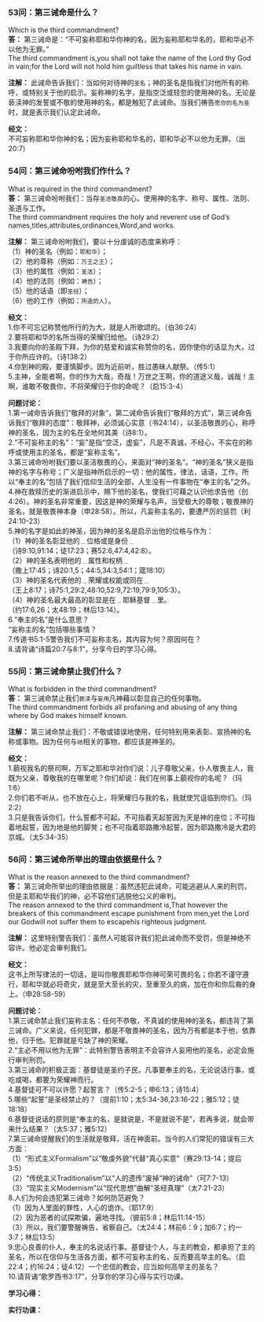 ### 53问：第三诫命是什么？

Which is the third commandment?  
**答：** 第三诫命是：“不可妄称耶和华你神的名，因为妄称耶和华名的，耶和华必不以他为无罪。”  
The third commandment is,you shall not take the name of the Lord thy God in vain;for the Lord will not hold him guiltless that takes his name in vain.  

**注解：** 此诫命告诉我们：当如何对待神的`圣名`；神的圣名是指我们对他所有的称呼，或特别关于他的启示。妄称神的名字，是指空泛或轻忽的使用神的名。无论是亵渎神的发誓或不敬的使用神的名，都是触犯了此诫命。当我们祷告`愿你的名为圣`时，就是表示我们认定此诫命。  

**经文：**  
不可妄称耶和华你神的名；因为妄称耶和华名的，耶和华必不以他为无罪。（出20:7）  


### 54问：第三诫命吩咐我们作什么？

What is required in the third commandment?  
**答：** 第三诫命吩咐我们：当存`圣洁敬畏`的心，使用神的名字、称号、属性、法则、圣道与工作。  
The third commandment requires the holy and reverent use of God’s names,titles,attributes,ordinances,Word,and works.  

**注解：** 第三诫命吩咐我们，要以十分虔诚的态度来称呼：  
（1）神的圣名（例如：`耶和华`）；  
（2）他的尊称（例如：`万王之王`）；  
（3）他的属性（例如：`圣洁`）；  
（4）他的法则（例如：`祷告`）；  
（5）他的话语（即`圣经`）；  
（6）他的工作（例如：`所造的人`）。  

**经文：**  
1.你不可忘记称赞他所行的为大，就是人所歌颂的。（伯36:24）  
2.要将耶和华的名所当得的荣耀归给他。（诗29:2）  
3.我要向你的圣殿下拜，为你的慈爱和诚实称赞你的名，因你使你的话显为大，过于你所应许的。（诗138:2）  
4.你到神的殿，要谨慎脚步。因为近前听，胜过愚昧人献祭。（传5:1）  
5.主神，全能者啊，你的作为大哉，奇哉！万世之王啊，你的道途义哉，诚哉！主啊，谁敢不敬畏你，不将荣耀归于你的命呢？（启15:3-4）  

**问题讨论：**  
1.第一诫命告诉我们“敬拜的对象”，第二诫命告诉我们“敬拜的方式”，第三诫命告诉我们“敬拜的态度”：敬拜神，必须诚心实意（书24:14），以圣洁敬畏的心，称呼神的圣名，因为主的名在全地何其美（诗8:1）。  
2.“不可妄称主的名”：“妄”是指“空泛，虚妄”，凡是不真诚，不经心，不实在的称呼或使用主的圣名，都是“妄称主名”。  
3.第三诫命吩咐我们要以圣洁敬畏的心，来面对“神的圣名”。“神的圣名”狭义是指神的名字与称号；广义是指神所启示的一切：他的属性，律法，话语，工作。所以“奉主的名”包括了我们信仰生活的全部，人生没有一件事物在“奉主的名”之外。  
4.神在救赎历史的渐进启示中，赐下他的圣名，使我们可藉之认识他求告他（创4:26）。神的圣名非常重要，因这是神的荣耀与名声，当受极大的尊敬；敬畏神的圣名，就是敬畏神本身（申28:58）。所以，凡妄称主名的，要遭严厉的惩罚（利24:10-23）  
5.神的名字是如此的神圣，因为神的圣名是启示出他的位格与作为：  
（1）神的圣名彰显他的﹍位格或是身份﹍  
（诗9:10,91:14；徒17:23；赛52:6,47:4,42:8）。  
（2）神的圣名表明他的﹍属性和权柄﹍  
（撒上17:45；诗20:1,5；44:5,34:3,54:1；箴18:10）  
（3）神的圣名代表他的﹍荣耀或权能或同在﹍  
（王上8:17；诗75:1,29:2,48:10,52:9,72:19,79:9,105:3）。  
（4）神的圣名最大最高的彰显是在﹍耶稣基督﹍里。  
（约17:6,26；太48:19；林后13:14）。  
6.“奉主的名”是什么意思？  
“妄称主的名”包括哪些事情？  
7.传道书5:1-5警告我们不可妄称主名，其内容为何？原因何在？  
8.请背诵“诗篇20:7与8:1”，分享今日的学习心得。  


### 55问：第三诫命禁止我们什么？

What is forbidden in the third commandment?  
**答：** 第三诫命禁止我们`亵渎`与`妄用`凡神藉以彰显自己的任何事物。  
The third commandment forbids all profaning and abusing of any thing where by God makes himself known.  

**注解：** 第三诫命禁止我们：不敬或错误地使用，任何特别用来表彰、宣扬神的名称或事物。因为任何与`祂`相关的事物，都应该是神圣的。  

**经文：**  
1.藐视我名的祭司啊，万军之耶和华对你们说：儿子尊敬父亲，仆人敬畏主人，我既为父亲，尊敬我的在哪里呢？你们却说：我们在何事上藐视你的名呢？（玛1:6）  
2.你们若不听从，也不放在心上，将荣耀归与我的名，我就使咒诅临到你们。（玛2:2）  
3.只是我告诉你们，什么誓都不可起。不可指着天起誓因为天是神的座位；不可指着地起誓，因为地是他的脚凳；也不可指着耶路撒冷起誓，因为耶路撒冷是大君的京城。（太5:34-35）  


### 56问：第三诫命所举出的理由依据是什么？

What is the reason annexed to the third commandment?  
**答：** 第三诫命所举出的理由依据是：虽然违犯此诫命，可能逃避从人来的刑罚，但是主耶和华我们的神，必不容他们逃脱他公义的审判。  
The reason annexed to the third commandment is,That however the breakers of this commandment escape punishment from men,yet the Lord our Godwill not suffer them to escapehis righteous judgment.  

**注解：** 这里特别警告我们：虽然人可能容许我们犯此诫命而不受罚，但是神绝不容许。他必定会审判我们。  

**经文：**  
这书上所写律法的一切话，是叫你敬畏耶和华你神可荣可畏的名；你若不谨守遵行，耶和华就必将奇灾，就是至大至长的灾，至重至久的病，加在你和你后裔的身上。（申28:58-59）  

**问题讨论：**  
1.第三诫命禁止我们妄称主名：任何不恭敬，不真诚的使用神的圣名，都违背了第三诫命。广义来说，任何犯罪，都是不敬畏神的圣名，因为万有都是本于他，依靠他，归于他。犯罪就是亏缺了神的荣耀。  
2.“主必不用以他为无罪”：此特别警告表明主不会容许人妄用他的圣名，必定会施行审判刑罚。  
3.第三诫命的积极正面：基督徒是圣约子民，凡事要奉主的名，无论说话行事，或吃或喝，都要为荣耀神而行。  
4.基督徒可不可以许愿？起誓言？（传5:2-5；申6:13；诗15:4）  
5.哪些“起誓”是圣经禁止的？（提前1:10；太5:34-36,23:16-22；雅5:12；徒18:18）  
6.基督徒说话的原则是“奉主的名，是就说是，不是就说不是”，若再多说，就会带来什么结果？（太5:37；雅5:12）  
7.第三诫命提醒我们的生活就是敬拜，活在神面前。当今的人们常犯的错误有三大方面：  
（1）“形式主义Formalism”以“敬虔外貌”代替“真心实意”（赛29:13-14；提后3:5）  
（2）“传统主义Traditionalism”以“人的遗传”废掉“神的诫命”（可7:7-13）  
（3）“现实主义Modernism”以“现代思想”曲解“圣经真理”（太7:21-23）  
8.人们为何会违犯第三诫命？如何防范避免？  
（1）因为人里面的罪性，人心的诡诈。（耶17:9）  
（2）因为恶者的试探欺骗，遍地寻找。（彼前5:8；林后11:14-15）  
（3）所以，我们要警醒祷告，省察自己。（太24:4；林前6：9；加6:7；约一3:7；林后13:5）  
9.忠心良善的仆人，奉主的名说话行事。基督徒个人，与主的教会，都承担了主的圣名，所以在信仰与生活各方面，都不可妄称主的名，反而要高举主的名。（启22:4；约16:24；徒4:12）一个忠信的教会，应当如何高举主的圣名？  
10.请背诵“歌罗西书3:17”，分享你的学习心得与实行功课。  


**学习心得：**

**实行功课：**


